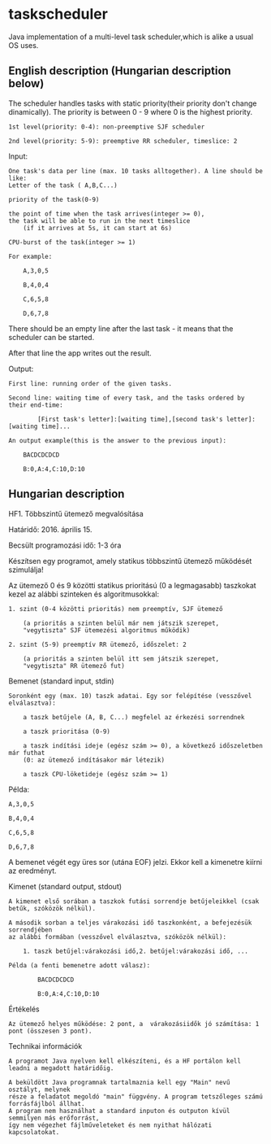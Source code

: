 # taskscheduler
Java implementation of a multi-level task scheduler,which is alike a usual OS uses.

English description (Hungarian description below)
-----------------------------------------------------------------------

The scheduler handles tasks with static priority(their priority don't change dinamically).
The priority is between 0 - 9 where 0 is the highest priority.

	1st level(priority: 0-4): non-preemptive SJF scheduler

	2nd level(priority: 5-9): preemptive RR scheduler, timeslice: 2

Input:

	One task's data per line (max. 10 tasks alltogether). A line should be like:
	Letter of the task ( A,B,C...)

	priority of the task(0-9)

	the point of time when the task arrives(integer >= 0), 
	the task will be able to run in the next timeslice
		(if it arrives at 5s, it can start at 6s)

	CPU-burst of the task(integer >= 1)

	For example:

		A,3,0,5

		B,4,0,4

		C,6,5,8

		D,6,7,8

There should be an empty line after the last task - it means that the scheduler can be started.

After that line the app writes out the result.

Output:

	First line: running order of the given tasks.

	Second line: waiting time of every task, and the tasks ordered by their end-time:

			[First task's letter]:[waiting time],[second task's letter]:[waiting time]...

	An output example(this is the answer to the previous input):

		BACDCDCDCD

		B:0,A:4,C:10,D:10

Hungarian description
-------------------------------------------------------------------------------------------------

HF1. Többszintű ütemező megvalósítása

Határidő: 2016. április 15. 

Becsült programozási idő: 1-3 óra


Készítsen egy programot, amely statikus többszintű ütemező működését szimulálja!

Az ütemező 0 és 9 közötti statikus prioritású (0 a legmagasabb)
taszkokat kezel az alábbi szinteken és algoritmusokkal:

	1. szint (0-4 közötti prioritás) nem preemptív, SJF ütemező

		(a prioritás a szinten belül már nem játszik szerepet,
		"vegytiszta" SJF ütemezési algoritmus működik)

	2. szint (5-9) preemptív RR ütemező, időszelet: 2

		(a prioritás a szinten belül itt sem játszik szerepet,
		"vegytiszta" RR ütemező fut)

Bemenet (standard input, stdin)

	Soronként egy (max. 10) taszk adatai. Egy sor felépítése (vesszővel elválasztva):

		a taszk betűjele (A, B, C...) megfelel az érkezési sorrendnek

		a taszk prioritása (0-9)

		a taszk indítási ideje (egész szám >= 0), a következő időszeletben már futhat
		(0: az ütemező indításakor már létezik)

		a taszk CPU-löketideje (egész szám >= 1)

Példa:

	A,3,0,5

	B,4,0,4

	C,6,5,8

	D,6,7,8

A bemenet végét egy üres sor (utána EOF) jelzi. Ekkor kell a kimenetre kiírni az eredményt.

Kimenet (standard output, stdout)

	A kimenet első sorában a taszkok futási sorrendje betűjeleikkel (csak betűk, szóközök nélkül).

	A második sorban a teljes várakozási idő taszkonként, a befejezésük sorrendjében 
	az alábbi formában (vesszővel elválasztva, szóközök nélkül):

		1. taszk betűjel:várakozási idő,2. betűjel:várakozási idő, ...

	Példa (a fenti bemenetre adott válasz):

			BACDCDCDCD

			B:0,A:4,C:10,D:10

Értékelés

	Az ütemező helyes működése: 2 pont, a  várakozásiidők jó számítása: 1 pont (összesen 3 pont).

Technikai információk

	A programot Java nyelven kell elkészíteni, és a HF portálon kell leadni a megadott határidőig.

	A beküldött Java programnak tartalmaznia kell egy "Main" nevű osztályt, melynek
	része a feladatot megoldó "main" függvény. A program tetszőleges számú forrásfájlból állhat.
	A program nem használhat a standard inputon és outputon kívül semmilyen más erőforrást,
	így nem végezhet fájlműveleteket és nem nyithat hálózati kapcsolatokat.
